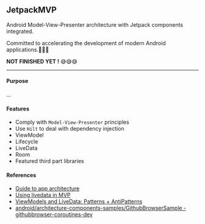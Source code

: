 ## JetpackMVP

Android Model-View-Presenter architecture with Jetpack components integrated.

Committed to accelerating the development of modern Android applications.:rocket::rocket::rocket:

**NOT FINISHED YET !** :sweat_smile::sweat_smile::sweat_smile:

---

#### Purpose

...

#### Features

* Comply with `Model-View-Presenter` principles
* Use `Hilt` to deal with dependency injection
* ViewModel
* Lifecycle
* LiveData
* Room
* Featured third part libraries

#### References

* [Guide to app architecture](https://developer.android.com/jetpack/guide)
* [Using livedata in MVP](https://medium.com/@techadroit89/using-livedata-in-mvp-1dc3425edf9c)
* [ViewModels and LiveData: Patterns + AntiPatterns](https://medium.com/google-developers/viewmodels-and-livedata-patterns-antipatterns-21efaef74a54)
* [android/architecture-components-samples/GithubBrowserSample - githubbrowser-coroutines-dev](https://github.com/android/architecture-components-samples/tree/githubbrowser-coroutines-dev/GithubBrowserSample)